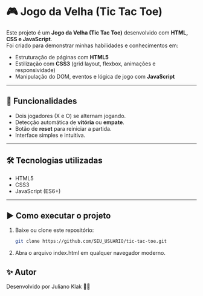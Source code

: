 # 🎮 Jogo da Velha (Tic Tac Toe)

Este projeto é um **Jogo da Velha (Tic Tac Toe)** desenvolvido com **HTML, CSS e JavaScript**.  
Foi criado para demonstrar minhas habilidades e conhecimentos em:

- Estruturação de páginas com **HTML5**  
- Estilização com **CSS3** (grid layout, flexbox, animações e responsividade)  
- Manipulação do DOM, eventos e lógica de jogo com **JavaScript**

---

## 🚀 Funcionalidades
- Dois jogadores (X e O) se alternam jogando.  
- Detecção automática de **vitória** ou **empate**.  
- Botão de **reset** para reiniciar a partida.  
- Interface simples e intuitiva.  

---

## 🛠️ Tecnologias utilizadas
- HTML5  
- CSS3  
- JavaScript (ES6+)  

---

## ▶️ Como executar o projeto
1. Baixe ou clone este repositório:
   ```bash
   git clone https://github.com/SEU_USUARIO/tic-tac-toe.git

2. Abra o arquivo index.html em qualquer navegador moderno.


## ✨ Autor

Desenvolvido por Juliano Klak 👨‍💻